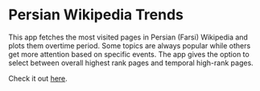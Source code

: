 # Persian Wikipedia Trends
This app fetches the most visited pages in Persian (Farsi) Wikipedia and plots them overtime period.
Some topics are always popular while others get more attention based on specific events. 
The app gives the option to select between overall highest rank pages and temporal high-rank pages.

Check it out [here](https://amirapps.shinyapps.io/wiki/).
